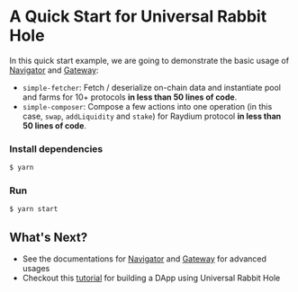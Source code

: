 # A Quick Start for Universal Rabbit Hole

In this quick start example, we are going to demonstrate the basic usage of [Navigator](https://github.com/DappioWonderland/navigator) and [Gateway](https://github.com/DappioWonderland/gateway):

- `simple-fetcher`: Fetch / deserialize on-chain data and instantiate pool and farms for 10+ protocols **in less than 50 lines of code**.
- `simple-composer`: Compose a few actions into one operation (in this case, `swap`, `addLiquidity` and `stake`) for Raydium protocol **in less than 50 lines of code**.

### Install dependencies

```bash
$ yarn
```

### Run

```bash
$ yarn start
```

## What's Next?

- See the documentations for [Navigator](https://dappiowonderland.github.io/navigator/modules.html) and [Gateway](https://dappiowonderland.github.io/gateway/modules.html) for advanced usages
- Checkout this [tutorial](https://github.com/DappioWonderland/simple-aggregator) for building a DApp using Universal Rabbit Hole
